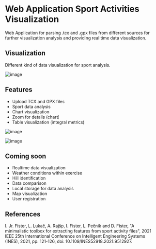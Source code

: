 # Web Application Sport Activities Visualization

Web Application for parsing .tcx and .gpx files from different sources for further visualization analysis and providing real time data visualization.

## Visualization

Different kind of data visualization for sport analysis.

![image](https://user-images.githubusercontent.com/59646470/156372254-d36d4108-5b63-4183-992a-e1784dd6d2bc.png)

## Features

- Upload TCX and GPX files
- Sport data analysis
- Chart visualization
- Zoom for details (chart)
- Table visualization (integral metrics)

![image](https://user-images.githubusercontent.com/59646470/156373133-62aaeb33-5df5-4b88-b0a7-9066c6dc2fe1.png)

![image](https://user-images.githubusercontent.com/59646470/156373245-458b09bc-5c1d-4e82-b605-f6bd8e122f95.png)


## Coming soon

- Realtime data visualization
- Weather conditions within exercise
- Hill identification
- Data comparison
- Local storage for data analysis
- Map visualization
- User registration

## References

I. Jr. Fister, L. Lukač, A. Rajšp, I. Fister, L. Pečnik and D. Fister, "A minimalistic toolbox for extracting features from sport activity files", 2021 IEEE 25th International Conference on Intelligent Engineering Systems (INES), 2021, pp. 121-126, doi: 10.1109/INES52918.2021.9512927.


